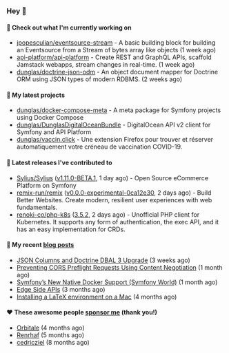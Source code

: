 ### Hey 👋

#### 👷 Check out what I'm currently working on

- [jpopesculian/eventsource-stream](https://github.com/jpopesculian/eventsource-stream) - A basic building block for building an Eventsource from a Stream of bytes array like objects (1 week ago)
- [api-platform/api-platform](https://github.com/api-platform/api-platform) - Create REST and GraphQL APIs, scaffold Jamstack webapps, stream changes in real-time. (1 week ago)
- [dunglas/doctrine-json-odm](https://github.com/dunglas/doctrine-json-odm) - An object document mapper for Doctrine ORM using JSON types of modern RDBMS. (2 weeks ago)

#### 🌱 My latest projects

- [dunglas/docker-compose-meta](https://github.com/dunglas/docker-compose-meta) - A meta package for Symfony projects using Docker Compose
- [dunglas/DunglasDigitalOceanBundle](https://github.com/dunglas/DunglasDigitalOceanBundle) - DigitalOcean API v2 client for Symfony and API Platform
- [dunglas/vaccin.click](https://github.com/dunglas/vaccin.click) - Une extension Firefox pour trouver et réserver automatiquement votre créneau de vaccination COVID-19.

#### 🔭 Latest releases I've contributed to

- [Sylius/Sylius](https://github.com/Sylius/Sylius) ([v1.11.0-BETA.1](https://github.com/Sylius/Sylius/releases/tag/v1.11.0-BETA.1), 1 day ago) - Open Source eCommerce Platform on Symfony
- [remix-run/remix](https://github.com/remix-run/remix) ([v0.0.0-experimental-0ca12e30](https://github.com/remix-run/remix/releases/tag/v0.0.0-experimental-0ca12e30), 2 days ago) - Build Better Websites. Create modern, resilient user experiences with web fundamentals.
- [renoki-co/php-k8s](https://github.com/renoki-co/php-k8s) ([3.5.2](https://github.com/renoki-co/php-k8s/releases/tag/3.5.2), 2 days ago) - Unofficial PHP client for Kubernetes. It supports any form of authentication, the exec API, and it has an easy implementation for CRDs.

#### 📜 My recent [blog posts](https://dunglas.fr)

- [JSON Columns and Doctrine DBAL 3 Upgrade](https://dunglas.fr/2022/01/json-columns-and-doctrine-dbal-3-upgrade/) (3 weeks ago)
- [Preventing CORS Preflight Requests Using Content Negotiation](https://dunglas.fr/2022/01/preventing-cors-preflight-requests-using-content-negotiation/) (1 month ago)
- [Symfony’s New Native Docker Support (Symfony World)](https://dunglas.fr/2021/12/symfonys-new-native-docker-support-symfony-world/) (1 month ago)
- [Edge Side APIs](https://dunglas.fr/2021/10/edge-side-apis/) (3 months ago)
- [Installing a LaTeX environment on a Mac](https://dunglas.fr/2021/09/installing-a-latex-environment-on-a-mac/) (4 months ago)

#### ❤️ These awesome people [sponsor me](https://github.com/sponsors/dunglas) (thank you!)

- [Orbitale](https://github.com/Orbitale) (4 months ago)
- [Renrhaf](https://github.com/Renrhaf) (5 months ago)
- [cedricziel](https://github.com/cedricziel) (8 months ago)
